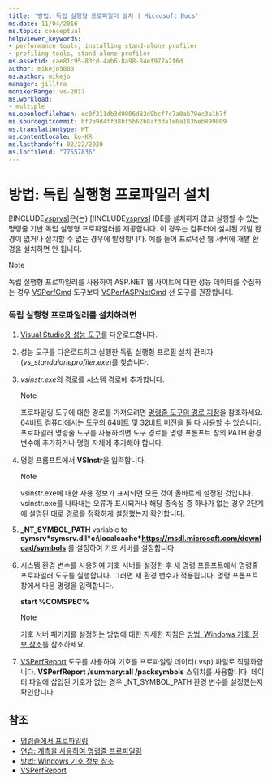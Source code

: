 ```yaml
---
title: '방법: 독립 실행형 프로파일러 설치 | Microsoft Docs'
ms.date: 11/04/2016
ms.topic: conceptual
helpviewer_keywords:
- performance tools, installing stand-alone profiler
- profiling tools, stand-alone profiler
ms.assetid: cae81c95-83cd-4ab6-8a98-84ef977a2f6d
author: mikejo5000
ms.author: mikejo
manager: jillfra
monikerRange: vs-2017
ms.workload:
- multiple
ms.openlocfilehash: ec0f211db3d9906d83d9bcf7c7a0ab79ec3e1b7f
ms.sourcegitcommit: bf2e9d4ff38bf5b62b8af3da1e6a183beb899809
ms.translationtype: HT
ms.contentlocale: ko-KR
ms.lasthandoff: 02/22/2020
ms.locfileid: "77557836"
---
```

# <a name="how-to-install-the-stand-alone-profiler"></a>방법: 독립 실행형 프로파일러 설치
[!INCLUDE[vsprvs](../code-quality/includes/vsprvs_md.md)]은(는) [!INCLUDE[vsprvs](../code-quality/includes/vsprvs_md.md)] IDE를 설치하지 않고 실행할 수 있는 명령줄 기반 독립 실행형 프로파일러를 제공합니다. 이 경우는 컴퓨터에 설치된 개발 환경이 없거나 설치할 수 없는 경우에 발생합니다. 예를 들어 프로덕션 웹 서버에 개발 환경을 설치하면 안 됩니다.

> [!NOTE]
> 독립 실행형 프로파일러를 사용하여 ASP.NET 웹 사이트에 대한 성능 데이터를 수집하는 경우 [VSPerfCmd](../profiling/vsperfcmd.md) 도구보다 [VSPerfASPNetCmd](../profiling/vsperfaspnetcmd.md) 선 도구를 권장합니다.

### <a name="to-install-the-stand-alone-profiler"></a>독립 실행형 프로파일러를 설치하려면

1. [Visual Studio용 성능 도구](https://visualstudio.microsoft.com/downloads/?q=performance+tools#performance-tools-for-visual-studio)를 다운로드합니다.

1. 성능 도구를 다운로드하고 실행한 독립 실행형 프로필 설치 관리자(*vs_standaloneprofiler.exe*)를 찾습니다.

2. *vsinstr.exe*의 경로를 시스템 경로에 추가합니다.

   > [!NOTE]
   > 프로파일링 도구에 대한 경로를 가져오려면 [명령줄 도구의 경로 지정](../profiling/specifying-the-path-to-profiling-tools-command-line-tools.md)을 참조하세요. 64비트 컴퓨터에서는 도구의 64비트 및 32비트 버전을 둘 다 사용할 수 있습니다. 프로파일러 명령줄 도구를 사용하려면 도구 경로를 명령 프롬프트 창의 PATH 환경 변수에 추가하거나 명령 자체에 추가해야 합니다.

3. 명령 프롬프트에서 **VSInstr**을 입력합니다.

   > [!NOTE]
   > vsinstr.exe에 대한 사용 정보가 표시되면 모든 것이 올바르게 설정된 것입니다. vsinstr.exe를 나타내는 오류가 표시되거나 해당 종속성 중 하나가 없는 경우 2단계에 설명된 대로 경로를 정확하게 설정했는지 확인합니다.

4. **_NT_SYMBOL_PATH** variable to **symsrv\*symsrv.dll\*c:\localcache\*https://msdl.microsoft.com/download/symbols** 를 설정하여 기호 서버를 설정합니다.

5. 시스템 환경 변수를 사용하여 기호 서버를 설정한 후 새 명령 프롬프트에서 명령줄 프로파일러 도구를 실행합니다. 그러면 새 환경 변수가 적용됩니다. 명령 프롬프트 창에서 다음 명령을 입력합니다.

    **start %COMSPEC%**

   > [!NOTE]
   > 기호 서버 패키지를 설정하는 방법에 대한 자세한 지침은 [방법: Windows 기호 정보 참조](../profiling/how-to-reference-windows-symbol-information.md)를 참조하세요.

6. [VSPerfReport](../profiling/vsperfreport.md) 도구를 사용하여 기호를 프로파일링 데이터(.vsp) 파일로 직렬화합니다. **VSPerfReport /summary:all /packsymbols** 스위치를 사용합니다. 데이터 파일에 삽입된 기호가 없는 경우 _NT_SYMBOL_PATH 환경 변수를 설정했는지 확인합니다.

## <a name="see-also"></a>참조
- [명령줄에서 프로파일링](../profiling/using-the-profiling-tools-from-the-command-line.md)
- [연습: 계측을 사용하여 명령줄 프로파일링](command-line-profiling-of-stand-alone-applications.md)
- [방법: Windows 기호 정보 참조](../profiling/how-to-reference-windows-symbol-information.md)
- [VSPerfReport](../profiling/vsperfreport.md)
